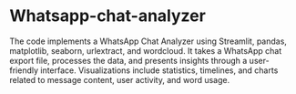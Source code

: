 # Whatsapp-chat-analyzer
The code implements a WhatsApp Chat Analyzer using Streamlit, pandas, matplotlib, seaborn, urlextract, and wordcloud. It takes a WhatsApp chat export file, processes the data, and presents insights through a user-friendly interface. Visualizations include statistics, timelines, and charts related to message content, user activity, and word usage.

